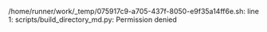 /home/runner/work/_temp/075917c9-a705-437f-8050-e9f35a14ff6e.sh: line 1: scripts/build_directory_md.py: Permission denied

